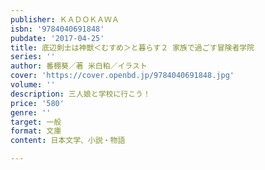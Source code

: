 ```yaml
---
publisher: ＫＡＤＯＫＡＷＡ
isbn: '9784040691848'
pubdate: '2017-04-25'
title: 底辺剣士は神獣＜むすめ＞と暮らす２ 家族で過ごす冒険者学院
series: ''
author: 番棚葵／著 米白粕／イラスト
cover: 'https://cover.openbd.jp/9784040691848.jpg'
volume: ''
description: 三人娘と学校に行こう！
price: '580'
genre: ''
target: 一般
format: 文庫
content: 日本文学、小説・物語

---
```

